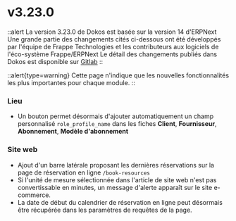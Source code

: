 # v3.23.0

::alert
La version 3.23.0 de Dokos est basée sur la version 14 d'ERPNext
Une grande partie des changements cités ci-dessous ont été développés par l'équipe de Frappe Technologies et les contributeurs aux logiciels de l'éco-système Frappe/ERPNext
Le détail des changements publiés dans Dokos est disponible sur [Gitlab](https://gitlab.com/dokos/dokos/-/releases/v3.23.0)
::

::alert{type=warning}
Cette page n'indique que les nouvelles fonctionnalités les plus importantes pour chaque module.
::

### Lieu

- Un bouton permet désormais d'ajouter automatiquement un champ personnalisé `role_profile_name` dans les fiches **Client**, **Fournisseur**, **Abonnement**, **Modèle d'abonnement**


### Site web

- Ajout d'un barre latérale proposant les dernières réservations sur la page de réservation en ligne `/book-resources`  
- Si l'unité de mesure sélectionnée dans l'article de site web n'est pas convertissable en minutes, un message d'alerte apparaît sur le site e-commerce.  
- La date de début du calendrier de réservation en ligne peut désormais être récupérée dans les paramètres de requêtes de la page.  